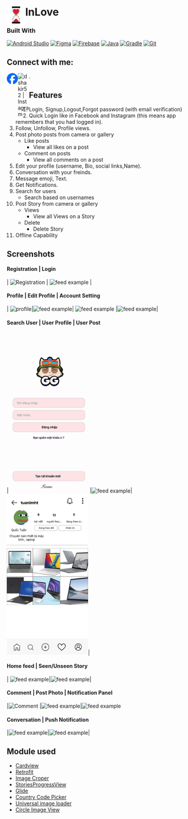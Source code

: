 # <img align="left" alt="codeSTACKr | Instagram" width="50px" src="img/Logo.jpg" />InLove

### Built With

[![Android Studio](https://img.shields.io/badge/Android_Studio-3DDC84?style=for-the-badge&logo=android-studio&logoColor=white)](https://developer.android.com/studio)
[![Figma](https://img.shields.io/badge/Figma-a259ff?style=for-the-badge&logo=figma&logoColor=1abcfe)](https://www.figma.com/)
[![Firebase](https://img.shields.io/badge/Firebase-FFCA28?style=for-the-badge&logo=firebase&logoColor=black)](https://firebase.google.com/)
[![Java](https://img.shields.io/badge/Java-007396?style=for-the-badge&logo=java&logoColor=white)](https://www.java.com/)
[![Gradle](https://img.shields.io/badge/Gradle-02303A?style=for-the-badge&logo=gradle&logoColor=white)](https://gradle.org/)
[![Git](https://img.shields.io/badge/Git-F05032?style=for-the-badge&logo=git&logoColor=white)](https://git-scm.com/)

## Connect with me:
[<img align="left" alt="androrealm | Facebook" width="30px" src="img/Facebook_Logo.png" />](https://www.facebook.com/nguyenluuvinh0412)
[<img align="left" alt="dshakir52 | Instagram" width="30px" src="https://cdn.jsdelivr.net/npm/simple-icons@v3/icons/instagram.svg" />](https://www.instagram.com/nguyenluuvinh_/).

## Features
1. Login, Signup,Logout,Forgot password (with email verification)
2. Quick Login like in Facebook and Instagram (this means app remembers that you had logged in).
3. Follow, Unfollow, Profile views.
4. Post photo posts from camera or gallery
   * Like posts
      * View all likes on a post
   * Comment on posts
        * View all comments on a post
5. Edit your profile (username, Bio, social links,Name).
6. Conversation with your freinds.
7. Message emoji, Text.
8. Get Notifications.
9. Search for users
    * Search based on usernames
10. Post Story from camera or gallery
      * Views
        * View all Views on a Story
      * Delete
        * Delete Story
11. Offline Capability

## Screenshots
#### Registration | Login
| ![Registration](registration.gif) | 
  <img src="https://user-images.githubusercontent.com/60619133/95440450-94aba580-0976-11eb-9794-254d7c643c22.jpg" alt="feed example" width = "220"> |

#### Profile | Edit Profile | Account Setting
| ![profile](profile.gif)|<img src="https://user-images.githubusercontent.com/60619133/95450074-5799e000-0983-11eb-94be-1514099a071d.jpg" alt="feed example" width = "220">|  <img src="https://user-images.githubusercontent.com/60619133/95440441-937a7880-0976-11eb-8a1f-cb445364fd75.png" alt="feed example" width = "220">
|<img src="https://user-images.githubusercontent.com/60619133/95440444-94130f00-0976-11eb-81c2-2c5bb0fcf963.jpg" alt="feed example" width = "220">|

#### Search User | User Profile | User Post
|<img src="img/dangnhap.jpg" alt="feed example" width="220">|<img src="img/home.jpg" alt="feed example" width="220">|<img src="img/pro.jpg" alt="feed example" width="220">|



#### Home feed | Seen/Unseen Story
|  <img src="https://user-images.githubusercontent.com/60619133/95440424-907f8800-0976-11eb-9ead-b455529884f5.jpg" alt="feed example" width = "220">|<img src="https://user-images.githubusercontent.com/60619133/95440399-89587a00-0976-11eb-8e6f-ac27f8528b2e.jpg" alt="feed example" width = "220">|

#### Comment | Post Photo | Notification Panel
|![Comment](comment.gif) |<img src="https://user-images.githubusercontent.com/60619133/95440445-94aba580-0976-11eb-9bab-c4fb3b66c915.jpg" alt="feed example" width = "220">|<img src="https://user-images.githubusercontent.com/60619133/95440403-8b223d80-0976-11eb-86ee-5b395df5009e.jpg" alt="feed example" width = "220">

#### Conversation | Push Notification
|<img src="https://user-images.githubusercontent.com/60619133/95440411-8d849780-0976-11eb-8ca7-b82a6a0632e3.jpg" alt="feed example" width = "220">|<img src="https://user-images.githubusercontent.com/60619133/95440431-91181e80-0976-11eb-90c1-c3e157d294c0.jpg" alt="feed example" width = "220">|

## Module used
* [Cardview](https://developer.android.com/jetpack/androidx/releases/cardview)
* [Retrofit](https://github.com/square/retrofit)
* [Image Croper](https://github.com/ArthurHub/Android-Image-Cropper)
* [StoriesProgressView](https://github.com/shts/StoriesProgressView)
* [Glide](https://github.com/bumptech/glide)
* [Country Code Picker](https://github.com/hbb20/CountryCodePickerProject)
* [Universal image loader](https://github.com/nostra13/Android-Universal-Image-Loader)
* [Circle Image View](https://github.com/hdodenhof/CircleImageView)

